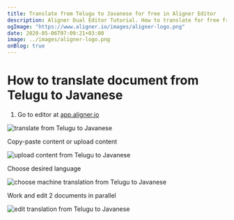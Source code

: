 ```yaml
---
title: Translate from Telugu to Javanese for free in Aligner Editor
description: Aligner Dual Editor Tutorial. How to translate for free from Telugu to Javanese. Aligner is multilingual document management platform. 
ogImage: "https://www.aligner.io/images/aligner-logo.png"
date: 2020-05-06T07:09:21+03:00
image: ../images/aligner-logo.png
onBlog: true
---
```


# How to translate document from Telugu to Javanese

1. Go to editor at [app.aligner.io](https://app.aligner.io "Aligner App web page")

![translate from Telugu to Javanese](../aligner-blank-editor.png "translate from Telugu to Javanese")

Copy-paste content or upload content

![upload content from Telugu to Javanese](../aligner-uploaded-document.png "upload content from Telugu to Javanese")

Choose desired language

![choose machine translation from Telugu to Javanese](../aligner-language-dropdown.png "choose machine translation from Telugu to Javanese")

Work and edit 2 documents in parallel

![edit translation from Telugu to Javanese](../aligner-double-sitded-editor.png "edit translation from Telugu to Javanese")

